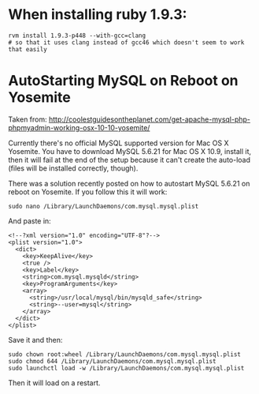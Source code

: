 When installing ruby 1.9.3:
===========================

```
rvm install 1.9.3-p448 --with-gcc=clang
# so that it uses clang instead of gcc46 which doesn't seem to work that easily
```

AutoStarting MySQL on Reboot on Yosemite
========================================

Taken from: http://coolestguidesontheplanet.com/get-apache-mysql-php-phpmyadmin-working-osx-10-10-yosemite/

Currently there's no official MySQL supported version for Mac OS X Yosemite.  You have to download MySQL 5.6.21 for Mac OS X 10.9, install it, then it will fail at the end of the setup because it can't create the auto-load (files will be installed correctly, though).

There was a solution recently posted on how to autostart MySQL 5.6.21 on reboot on Yosemite.  If you follow this it will work:

```
sudo nano /Library/LaunchDaemons/com.mysql.mysql.plist
```

And paste in:

```
<!--?xml version="1.0" encoding="UTF-8"?-->
<plist version="1.0">
  <dict>
    <key>KeepAlive</key>
    <true />
    <key>Label</key>
    <string>com.mysql.mysqld</string>
    <key>ProgramArguments</key>
    <array>
      <string>/usr/local/mysql/bin/mysqld_safe</string>
      <string>--user=mysql</string>
    </array>        
  </dict>
</plist>
```

Save it and then:

```
sudo chown root:wheel /Library/LaunchDaemons/com.mysql.mysql.plist
sudo chmod 644 /Library/LaunchDaemons/com.mysql.mysql.plist
sudo launchctl load -w /Library/LaunchDaemons/com.mysql.mysql.plist
```

Then it will load on a restart.
